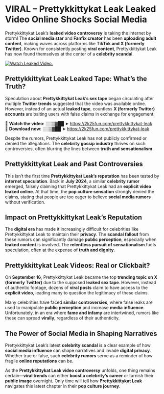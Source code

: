 # VIRAL – Prettykkittykat Leak Leaked Video Online Shocks Social Media 

Prettykkittykat Leak’s **leaked video controversy** is taking the internet by storm! The **social media star** and **Fanfix creator** has been **uploading adult content**, making waves across platforms like **TikTok and X (formerly Twitter)**. Known for consistently posting **viral content**, Prettykkittykat Leak has now found themselves at the center of a **celebrity scandal**.  

[![Watch Leaked Video.](https://miro.medium.com/v2/resize:fit:828/format:webp/1*cilzJN44JGOrTw9NJCrNHA.gif "Watch Leaked Video")](https://2k25fun.com/prettykkittykat-leak)

## **Prettykkittykat Leak Leaked Tape: What’s the Truth?**  
Speculation about **Prettykkittykat Leak’s sex tape** began circulating after multiple **Twitter trends** suggested that the video was available online. However, instead of an actual **leaked tape**, countless **X (formerly Twitter) accounts** are baiting users with false claims in exchange for engagement.  

🔹 **Watch the video:** ░░▒▓██ ➤ https://2k25fun.com/prettykkittykat-leak  
🔹 **Download now:** ░░▒▓██ ➤ https://2k25fun.com/prettykkittykat-leak  

Despite the rumors, Prettykkittykat Leak has not publicly confirmed or denied the allegations. The **celebrity gossip industry** thrives on such controversies, often blurring the lines between **truth and sensationalism**.  

## **Prettykkittykat Leak and Past Controversies**  
This isn’t the first time **Prettykkittykat Leak’s reputation** has been tested by **internet speculation**. Back in **July 2024**, a similar **celebrity rumor** emerged, falsely claiming that Prettykkittykat Leak had an **explicit video leaked online**. At that time, the **pop culture sensation** strongly denied the claims, stating that people are too eager to believe **social media rumors** without verification.  

## **Impact on Prettykkittykat Leak’s Reputation**  
The **digital era** has made it increasingly difficult for celebrities like Prettykkittykat Leak to maintain their **privacy**. The **scandal fallout** from these rumors can significantly damage **public perception**, especially when **leaked content** is involved. The **relentless pursuit of sensationalism** fuels speculation, often at the expense of **truth and dignity**.  

## **Prettykkittykat Leak Videos: Real or Clickbait?**  
On **September 16**, Prettykkittykat Leak became the top **trending topic on X (formerly Twitter)** due to the supposed **leaked sex tape**. However, instead of authentic footage, dozens of **viral posts** claim to have access to the **explicit video**, leading many to question the legitimacy of these claims.  

Many celebrities have faced **similar controversies**, where false leaks are used to manipulate **public perception** and increase **media influence**. Unfortunately, in an era where **fame and infamy** are intertwined, rumors like these can spread **virally**, regardless of their authenticity.  

## **The Power of Social Media in Shaping Narratives**  
Prettykkittykat Leak’s latest **celebrity scandal** is a clear example of how **social media influence** can shape narratives and invade **digital privacy**. Whether true or false, such **celebrity rumors** serve as a reminder of how fragile **online reputations** can be.  

As the **Prettykkittykat Leak video controversy** unfolds, one thing remains certain—**viral trends** can either **boost a celebrity’s career** or tarnish their **public image** overnight. Only time will tell how **Prettykkittykat Leak** navigates this latest chapter in their **pop culture journey**. 